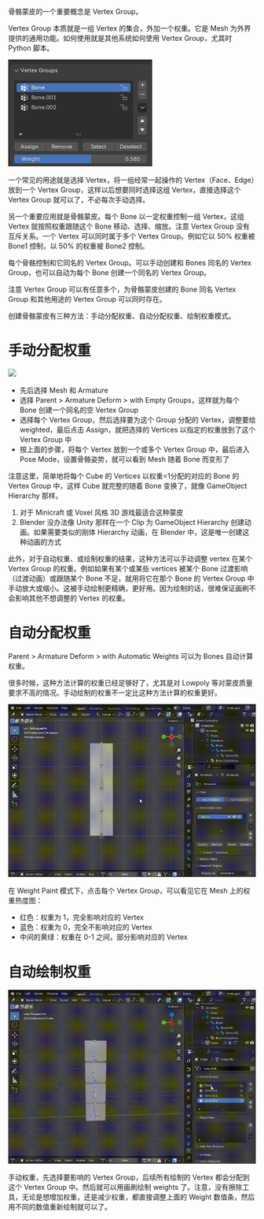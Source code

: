 骨骼蒙皮的一个重要概念是 Vertex Group。

Vertex Group 本质就是一组 Vertex 的集合，外加一个权重。它是 Mesh 为外界提供的通用功能。如何使用就是其他系统如何使用 Vertex Group，尤其时 Python 脚本。

![](VertexGroup.png)

一个常见的用途就是选择 Vertex，将一组经常一起操作的 Vertex（Face、Edge）放到一个 Vertex Group，这样以后想要同时选择这组 Vertex，直接选择这个 Vertex Group 就可以了，不必每次手动选择。

另一个重要应用就是骨骼蒙皮。每个 Bone 以一定权重控制一组 Vertex，这组 Vertex 就按照权重跟随这个 Bone 移动、选择、缩放。注意 Vertex Group 没有互斥关系。一个 Vertex 可以同时属于多个 Vertex Group。例如它以 50% 权重被 Bone1 控制，以 50% 的权重被 Bone2 控制。

每个骨骼控制和它同名的 Vertex Group。可以手动创建和 Bones 同名的 Vertex Group，也可以自动为每个 Bone 创建一个同名的 Vertex Group。

注意 Vertex Group 可以有任意多个，为骨骼蒙皮创建的 Bone 同名 Vertex Group 和其他用途的 Vertex Group 可以同时存在。

创建骨骼蒙皮有三种方法：手动分配权重、自动分配权重、绘制权重模式。

# 手动分配权重

![](ManulWeights.gif)

- 先后选择 Mesh 和 Armature
- 选择 Parent > Armature Deform > with Empty Groups，这样就为每个 Bone 创建一个同名的空 Vertex Group
- 选择每个 Vertex Group，然后选择要为这个 Group 分配的 Vertex，调整要给 weighted，最后点击 Assign，就把选择的 Vertices 以指定的权重放到了这个 Vertex Group 中
- 按上面的步骤，将每个 Vertex 放到一个或多个 Vertex Group 中，最后进入 Pose Mode，设置骨骼姿势，就可以看到 Mesh 随着 Bone 而变形了

注意这里，简单地将每个 Cube 的 Vertices 以权重=1分配的对应的 Bone 的 Vertex Group 中，这样 Cube 就完整的随着 Bone 变换了，就像 GameObject Hierarchy 那样。

1. 对于 Minicraft 或 Voxel 风格 3D 游戏最适合这种蒙皮
2. Blender 没办法像 Unity 那样在一个 Clip 为 GameObject Hierarchy 创建动画。如果需要类似的刚体 Hierarchy 动画，在 Blender 中，这是唯一创建这种动画的方式

此外，对于自动权重、或绘制权重的结果，这种方法可以手动调整 vertex 在某个 Vertex Group 的权重。例如如果有某个或某些 vertices 被某个 Bone 过渡影响（过渡动画）或跟随某个 Bone 不足，就用将它在那个 Bone 的 Vertex Group 中手动放大或缩小。这被手动绘制更精确，更好用。因为绘制的话，很难保证画刷不会影响其他不想调整的 Vertex 的权重。

# 自动分配权重

Parent > Armature Deform > with Automatic Weights 可以为 Bones 自动计算权重。

很多时候，这种方法计算的权重已经足够好了，尤其是对 Lowpoly 等对蒙皮质量要求不高的情况。手动绘制的权重不一定比这种方法计算的权重更好。

![](AutomaticWeights.gif)

在 Weight Paint 模式下，点击每个 Vertex Group，可以看见它在 Mesh 上的权重热度图：

- 红色：权重为 1，完全影响对应的 Vertex
- 蓝色：权重为 0，完全不影响对应的 Vertex
- 中间的黄绿：权重在 0-1 之间，部分影响对应的 Vertex

# 自动绘制权重

![](WeightPaint.gif)

手动权重，先选择要影响的 Vertex Group，后续所有绘制的 Vertex 都会分配到这个 Vertex Group 中。然后就可以用画刷绘制 weights 了。注意，没有擦除工具，无论是想增加权重，还是减少权重，都直接调整上面的 Weight 数值条，然后用不同的数值重新绘制就可以了。
